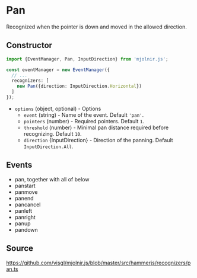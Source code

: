 # Pan

Recognized when the pointer is down and moved in the allowed direction.

## Constructor

```ts
import {EventManager, Pan, InputDirection} from 'mjolnir.js';

const eventManager = new EventManager({
  // ...
  recognizers: [
    new Pan({direction: InputDirection.Horizontal})
  ]
});
```

* `options` (object, optional) - Options
  - `event` (string) -	Name of the event. Default `'pan'`.
  - `pointers` (number) - Required pointers. Default `1`.
  - `threshold` (number) - Minimal pan distance required before recognizing. Default `10`.
  - `direction` {InputDirection} - Direction of the panning. Default `InputDirection.All`.

## Events

- pan, together with all of below
- panstart
- panmove
- panend
- pancancel
- panleft
- panright
- panup
- pandown

## Source

https://github.com/visgl/mjolnir.js/blob/master/src/hammerjs/recognizers/pan.ts
